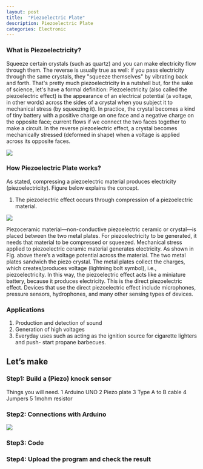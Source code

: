 ```yaml
---
layout: post
title:  "Piezoelectric Plate"
description: Piezoelectric Plate
categories: Electronic
---
```

 


### What is Piezoelectricity?
Squeeze certain crystals (such as quartz) and you can make electricity flow through them. The reverse is usually true as well: if you pass electricity through the same crystals, they "squeeze themselves" by vibrating back and forth. That's pretty much piezoelectricity in a nutshell but, for the sake of science, let's have a formal definition:
Piezoelectricity (also called the piezoelectric effect) is the appearance of an electrical potential (a voltage, in other words) across the sides of a crystal when you subject it to mechanical stress (by squeezing it).
In practice, the crystal becomes a kind of tiny battery with a positive charge on one face and a negative charge on the opposite face; current flows if we connect the two faces together to make a circuit. In the reverse piezoelectric effect, a crystal becomes mechanically stressed (deformed in shape) when a voltage is applied across its opposite faces.


![]({{site.baseurl}}/images/Electronic/chp15/1.png)


### How Piezoelectric Plate works?
As stated, compressing a piezoelectric material produces electricity (piezoelectricity). Figure below explains the concept.
1. The piezoelectric effect occurs through compression of a piezoelectric material.

![]({{site.baseurl}}/images/Electronic/chp15/2.jpg)

Piezoceramic material—non-conductive piezoelectric ceramic or crystal—is placed between the two metal plates. For piezoelectricity to be generated, it needs that material to be compressed or squeezed. Mechanical stress applied to piezoelectric ceramic material generates electricity.
As shown in Fig. above there’s a voltage potential across the material. The two metal plates sandwich the piezo crystal. The metal plates collect the charges, which creates/produces voltage (lightning bolt symbol), i.e., piezoelectricity. In this way, the piezoelectric effect acts like a miniature battery, because it produces electricity. This is the direct piezoelectric effect. Devices that use the direct piezoelectric effect include microphones, pressure sensors, hydrophones, and many other sensing types of devices.
 
### Applications
1.  Production and detection of sound
2.  Generation of high voltages
3.  Everyday uses such as acting as the ignition source for cigarette lighters and push-  start propane barbecues.


## Let’s make
### Step1: Build a (Piezo) knock sensor
Things you will need.
1   Arduino UNO
2   Piezo plate
3   Type A to B cable
4   Jumpers
5   1mohm resistor



### Step2: Connections with Arduino 

![]({{site.baseurl}}/images/Electronic/chp15/3.jpg)



### Step3: Code
 
<script src="https://gist.github.com/saylitechno/0190e3e79df6807f5440e33617b1ceeb.js"></script>
 
 
 

### Step4: Upload the program and check the result





